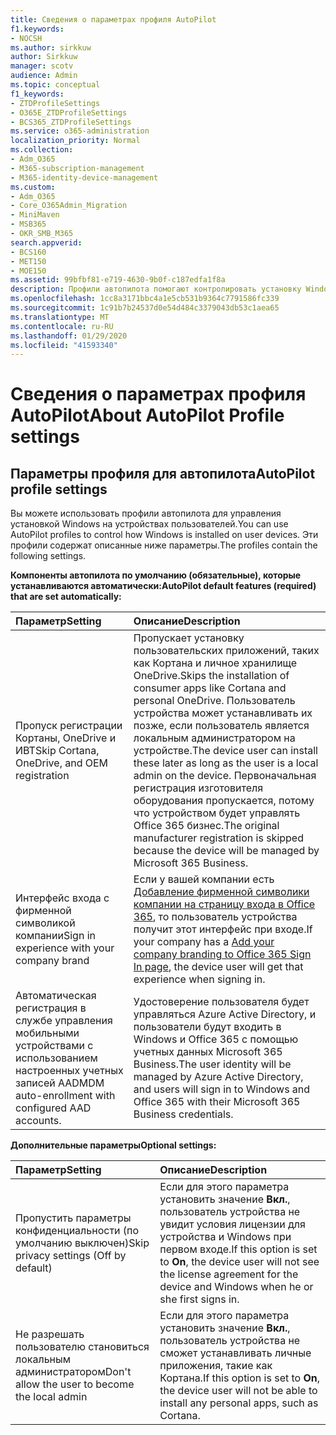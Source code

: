 ```yaml
---
title: Сведения о параметрах профиля AutoPilot
f1.keywords:
- NOCSH
ms.author: sirkkuw
author: Sirkkuw
manager: scotv
audience: Admin
ms.topic: conceptual
f1_keywords:
- ZTDProfileSettings
- O365E_ZTDProfileSettings
- BCS365_ZTDProfileSettings
ms.service: o365-administration
localization_priority: Normal
ms.collection:
- Adm_O365
- M365-subscription-management
- M365-identity-device-management
ms.custom:
- Adm_O365
- Core_O365Admin_Migration
- MiniMaven
- MSB365
- OKR_SMB_M365
search.appverid:
- BCS160
- MET150
- MOE150
ms.assetid: 99bfbf81-e719-4630-9b0f-c187edfa1f8a
description: Профили автопилота помогают контролировать установку Windows на устройствах пользователей. Профили содержат параметры по умолчанию и необязательные параметры, например пропуск установки Кортаны.
ms.openlocfilehash: 1cc8a3171bbc4a1e5cb531b9364c7791586fc339
ms.sourcegitcommit: 1c91b7b24537d0e54d484c3379043db53c1aea65
ms.translationtype: MT
ms.contentlocale: ru-RU
ms.lasthandoff: 01/29/2020
ms.locfileid: "41593340"
---
```

# <a name="about-autopilot-profile-settings"></a><span data-ttu-id="f0129-104">Сведения о параметрах профиля AutoPilot</span><span class="sxs-lookup"><span data-stu-id="f0129-104">About AutoPilot Profile settings</span></span>

## <a name="autopilot-profile-settings"></a><span data-ttu-id="f0129-105">Параметры профиля для автопилота</span><span class="sxs-lookup"><span data-stu-id="f0129-105">AutoPilot profile settings</span></span>

<span data-ttu-id="f0129-106">Вы можете использовать профили автопилота для управления установкой Windows на устройствах пользователей.</span><span class="sxs-lookup"><span data-stu-id="f0129-106">You can use AutoPilot profiles to control how Windows is installed on user devices.</span></span> <span data-ttu-id="f0129-107">Эти профили содержат описанные ниже параметры.</span><span class="sxs-lookup"><span data-stu-id="f0129-107">The profiles contain the following settings.</span></span>
  
 <span data-ttu-id="f0129-108">**Компоненты автопилота по умолчанию (обязательные), которые устанавливаются автоматически:**</span><span class="sxs-lookup"><span data-stu-id="f0129-108">**AutoPilot default features (required) that are set automatically:**</span></span>
  
|<span data-ttu-id="f0129-109">**Параметр**</span><span class="sxs-lookup"><span data-stu-id="f0129-109">**Setting**</span></span>|<span data-ttu-id="f0129-110">**Описание**</span><span class="sxs-lookup"><span data-stu-id="f0129-110">**Description**</span></span>|
|:-----|:-----|
|<span data-ttu-id="f0129-111">Пропуск регистрации Кортаны, OneDrive и ИВТ</span><span class="sxs-lookup"><span data-stu-id="f0129-111">Skip Cortana, OneDrive, and OEM registration</span></span>  <br/> |<span data-ttu-id="f0129-112">Пропускает установку пользовательских приложений, таких как Кортана и личное хранилище OneDrive.</span><span class="sxs-lookup"><span data-stu-id="f0129-112">Skips the installation of consumer apps like Cortana and personal OneDrive.</span></span> <span data-ttu-id="f0129-113">Пользователь устройства может устанавливать их позже, если пользователь является локальным администратором на устройстве.</span><span class="sxs-lookup"><span data-stu-id="f0129-113">The device user can install these later as long as the user is a local admin on the device.</span></span> <span data-ttu-id="f0129-114">Первоначальная регистрация изготовителя оборудования пропускается, потому что устройством будет управлять Office 365 бизнес.</span><span class="sxs-lookup"><span data-stu-id="f0129-114">The original manufacturer registration is skipped because the device will be managed by Microsoft 365 Business.</span></span>  <br/> |
|<span data-ttu-id="f0129-115">Интерфейс входа с фирменной символикой компании</span><span class="sxs-lookup"><span data-stu-id="f0129-115">Sign in experience with your company brand</span></span>  <br/> |<span data-ttu-id="f0129-116">Если у вашей компании есть [Добавление фирменной символики компании на страницу входа в Office 365](https://support.office.com/article/a1229cdb-ce19-4da5-90c7-2b9b146aef0a), то пользователь устройства получит этот интерфейс при входе.</span><span class="sxs-lookup"><span data-stu-id="f0129-116">If your company has a [Add your company branding to Office 365 Sign In page](https://support.office.com/article/a1229cdb-ce19-4da5-90c7-2b9b146aef0a), the device user will get that experience when signing in.</span></span>  <br/> |
|<span data-ttu-id="f0129-117">Автоматическая регистрация в службе управления мобильными устройствами с использованием настроенных учетных записей AAD</span><span class="sxs-lookup"><span data-stu-id="f0129-117">MDM auto-enrollment with configured AAD accounts.</span></span>  <br/> |<span data-ttu-id="f0129-118">Удостоверение пользователя будет управляться Azure Active Directory, и пользователи будут входить в Windows и Office 365 с помощью учетных данных Microsoft 365 Business.</span><span class="sxs-lookup"><span data-stu-id="f0129-118">The user identity will be managed by Azure Active Directory, and users will sign in to Windows and Office 365 with their Microsoft 365 Business credentials.</span></span>  <br/> |
   
 <span data-ttu-id="f0129-119">**Дополнительные параметры**</span><span class="sxs-lookup"><span data-stu-id="f0129-119">**Optional settings:**</span></span>
  
|<span data-ttu-id="f0129-120">**Параметр**</span><span class="sxs-lookup"><span data-stu-id="f0129-120">**Setting**</span></span>|<span data-ttu-id="f0129-121">**Описание**</span><span class="sxs-lookup"><span data-stu-id="f0129-121">**Description**</span></span>|
|:-----|:-----|
|<span data-ttu-id="f0129-122">Пропустить параметры конфиденциальности (по умолчанию выключен)</span><span class="sxs-lookup"><span data-stu-id="f0129-122">Skip privacy settings (Off by default)</span></span>  <br/> |<span data-ttu-id="f0129-123">Если для этого параметра установить значение **Вкл.**, пользователь устройства не увидит условия лицензии для устройства и Windows при первом входе.</span><span class="sxs-lookup"><span data-stu-id="f0129-123">If this option is set to **On**, the device user will not see the license agreement for the device and Windows when he or she first signs in.</span></span>  <br/> |
|<span data-ttu-id="f0129-124">Не разрешать пользователю становиться локальным администратором</span><span class="sxs-lookup"><span data-stu-id="f0129-124">Don't allow the user to become the local admin</span></span>  <br/> |<span data-ttu-id="f0129-125">Если для этого параметра установить значение **Вкл.**, пользователь устройства не сможет устанавливать личные приложения, такие как Кортана.</span><span class="sxs-lookup"><span data-stu-id="f0129-125">If this option is set to **On**, the device user will not be able to install any personal apps, such as Cortana.</span></span><br/> |
   
